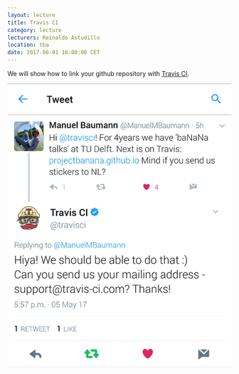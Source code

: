 ```yaml
---
layout: lecture
title: Travis CI
category: lecture
lecturers: Reinaldo Astudillo 
location: tba
date: 2017-06-01 16:00:00 CET
---
```


We will show how to link your github repository with [Travis CI].

![travis](/images/Screenshot_20170505-175818.png)

[Travis CI]: https://travis-ci.org/
